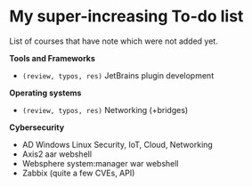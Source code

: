 # My super-increasing To-do list

<div class="row row-cols-lg-2"><div>

List of courses that have note which were not added yet.

**Tools and Frameworks**

* `(review, typos, res)` JetBrains plugin development
</div><div>

**Operating systems**

* `(review, typos, res)` Networking (+bridges)

**Cybersecurity**

* AD Windows Linux Security, IoT, Cloud, Networking
* Axis2 aar webshell 
* Websphere system:manager war webshell 
* Zabbix (quite a few CVEs, API)
</div></div>